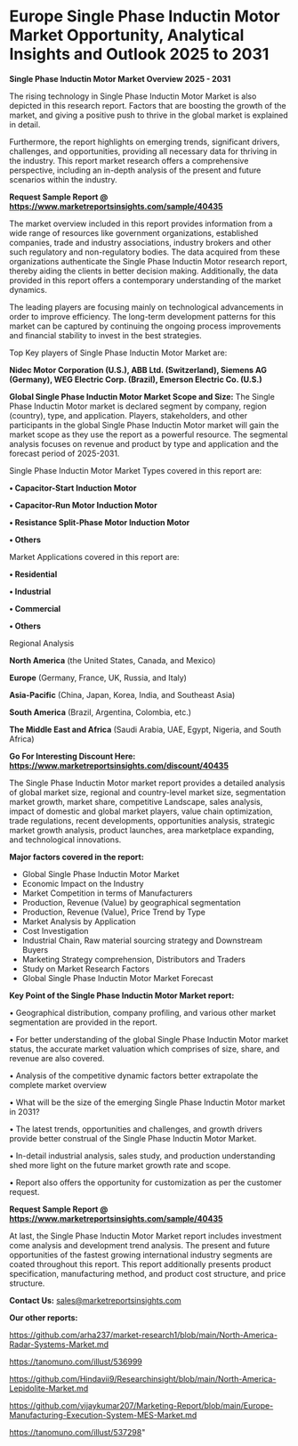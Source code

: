 # Europe Single Phase Inductin Motor Market Opportunity, Analytical Insights and Outlook 2025 to 2031

<Strong> Single Phase Inductin Motor Market Overview 2025 - 2031</strong>

The rising technology in Single Phase Inductin Motor Market is also depicted in this research report. Factors that are boosting the growth of the market, and giving a positive push to thrive in the global market is explained in detail.

Furthermore, the report highlights on emerging trends, significant drivers, challenges, and opportunities, providing all necessary data for thriving in the industry. This report market research offers a comprehensive perspective, including an in-depth analysis of the present and future scenarios within the industry.

<strong>Request Sample Report @ <a href=https://www.marketreportsinsights.com/sample/40435>https://www.marketreportsinsights.com/sample/40435</a></strong>

The market overview included in this report provides information from a wide range of resources like government organizations, established companies, trade and industry associations, industry brokers and other such regulatory and non-regulatory bodies. The data acquired from these organizations authenticate the Single Phase Inductin Motor research report, thereby aiding the clients in better decision making. Additionally, the data provided in this report offers a contemporary understanding of the market dynamics.

The leading players are focusing mainly on technological advancements in order to improve efficiency. The long-term development patterns for this market can be captured by continuing the ongoing process improvements and financial stability to invest in the best strategies.

Top Key players of Single Phase Inductin Motor Market are:

<strong>Nidec Motor Corporation (U.S.), ABB Ltd. (Switzerland), Siemens AG (Germany), WEG Electric Corp. (Brazil), Emerson Electric Co. (U.S.)</strong>

<strong><b>Global Single Phase Inductin Motor Market Scope and Size:</b></strong>
The Single Phase Inductin Motor market is declared segment by company, region (country), type, and application. Players, stakeholders, and other participants in the global Single Phase Inductin Motor market will gain the market scope as they use the report as a powerful resource. The segmental analysis focuses on revenue and product by type and application and the forecast period of 2025-2031.

Single Phase Inductin Motor Market Types covered in this report are:

<strong>•  Capacitor-Start Induction Motor

•  Capacitor-Run Motor Induction Motor

•  Resistance Split-Phase Motor Induction Motor

•  Others</strong>

Market Applications covered in this report are:

<strong>•  Residential

•  Industrial

•  Commercial

•  Others</strong> 

Regional Analysis

<strong>North America</strong> (the United States, Canada, and Mexico)

<strong>Europe</strong> (Germany, France, UK, Russia, and Italy)

<strong>Asia-Pacific</strong> (China, Japan, Korea, India, and Southeast Asia)

<strong>South America</strong> (Brazil, Argentina, Colombia, etc.)

<strong>The Middle East and Africa</strong> (Saudi Arabia, UAE, Egypt, Nigeria, and South Africa)

<strong>Go For Interesting Discount Here: <a href=https://www.marketreportsinsights.com/discount/40435>https://www.marketreportsinsights.com/discount/40435</a></strong>

The Single Phase Inductin Motor market report provides a detailed analysis of global market size, regional and country-level market size, segmentation market growth, market share, competitive Landscape, sales analysis, impact of domestic and global market players, value chain optimization, trade regulations, recent developments, opportunities analysis, strategic market growth analysis, product launches, area marketplace expanding, and technological innovations.

<strong><b>Major factors covered in the report:</b></strong>
<ul>
  <li>Global Single Phase Inductin Motor Market </li>
  <li>Economic Impact on the Industry</li>
  <li>Market Competition in terms of Manufacturers</li>
  <li>Production, Revenue (Value) by geographical segmentation</li>
  <li>Production, Revenue (Value), Price Trend by Type</li>
  <li>Market Analysis by Application</li>
  <li>Cost Investigation</li>
  <li>Industrial Chain, Raw material sourcing strategy and Downstream Buyers</li>
  <li>Marketing Strategy comprehension, Distributors and Traders</li>
  <li>Study on Market Research Factors</li>
  <li>Global Single Phase Inductin Motor Market Forecast</li>
</ul>

<strong><b>Key Point of the Single Phase Inductin Motor Market report:</b></strong>

• Geographical distribution, company profiling, and various other market segmentation are provided in the report.

• For better understanding of the global Single Phase Inductin Motor market status, the accurate market valuation which comprises of size, share, and revenue are also covered.

• Analysis of the competitive dynamic factors better extrapolate the complete market overview

• What will be the size of the emerging Single Phase Inductin Motor market in 2031?

• The latest trends, opportunities and challenges, and growth drivers provide better construal of the Single Phase Inductin Motor Market.

• In-detail industrial analysis, sales study, and production understanding shed more light on the future market growth rate and scope.

• Report also offers the opportunity for customization as per the customer request.

<strong>Request Sample Report @ <a href=https://www.marketreportsinsights.com/sample/40435>https://www.marketreportsinsights.com/sample/40435</a></strong>

At last, the Single Phase Inductin Motor Market report includes investment come analysis and development trend analysis. The present and future opportunities of the fastest growing international industry segments are coated throughout this report. This report additionally presents product specification, manufacturing method, and product cost structure, and price structure.

<strong>Contact Us:</strong>
sales@marketreportsinsights.com

<strong>Our other reports:</strong>

<a href=https://github.com/arha237/market-research1/blob/main/North-America-Radar-Systems-Market.md>https://github.com/arha237/market-research1/blob/main/North-America-Radar-Systems-Market.md</a>

<a href=https://tanomuno.com/illust/536999>https://tanomuno.com/illust/536999</a>

<a href=https://github.com/Hindavii9/Researchinsight/blob/main/North-America-Lepidolite-Market.md>https://github.com/Hindavii9/Researchinsight/blob/main/North-America-Lepidolite-Market.md</a>

<a href=https://github.com/vijaykumar207/Marketing-Report/blob/main/Europe-Manufacturing-Execution-System-MES-Market.md>https://github.com/vijaykumar207/Marketing-Report/blob/main/Europe-Manufacturing-Execution-System-MES-Market.md</a>

<a href=https://tanomuno.com/illust/537298>https://tanomuno.com/illust/537298</a>"
